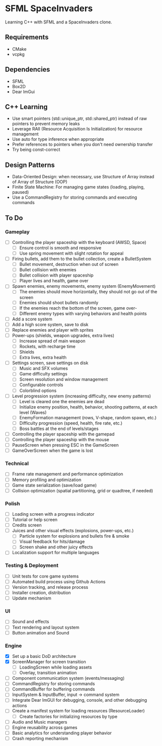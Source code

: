# SFML SpaceInvaders

Learning C++ with SFML and a SpaceInvaders clone.

## Requirements

* CMake
* vcpkg

## Dependencies

* SFML
* Box2D
* Dear ImGui

## C++ Learning

* Use smart pointers (std::unique_ptr, std::shared_ptr) instead of raw pointers to prevent memory leaks
* Leverage RAII (Resource Acquisition Is Initialization) for resource management
* Use auto for type inference when appropriate
* Prefer references to pointers when you don't need ownership transfer
* Try being const-correct

## Design Patterns

* Data-Oriented Design: when necessary, use Structure of Array instead of Array of Structure (OOP)
* Finite State Machine: For managing game states (loading, playing, paused)
* Use a CommandRegistry for storing commands and executing commands

## To Do

### Gameplay

- [ ] Controlling the player spaceship with the keyboard (AWSD, Space)
  - [ ] Ensure control is smooth and responsive
  - [ ] Use spring movement with slight rotation for appeal
- [ ] Firing bullets, add them to the bullet collection, create a BulletSystem
  - [ ] Bullet movement, destruction when out of screen
  - [ ] Bullet collision with enemies
  - [ ] Bullet collision with player spaceship
  - [ ] Player lives and health, game over
- [ ] Spawn enemies, enemy movements, enemy system (EnemyMovement)
  - [ ] The enemies should move horizontally, they should not go out of the screen
  - [ ] Enemies should shoot bullets randomly
  - [ ] If the enemies reach the bottom of the screen, game over-
  - [ ] Different enemy types with varying behaviors and health points
- [ ] Add a score system
- [ ] Add a high score system, save to disk
- [ ] Replace enemies and player with sprites
- [ ] Power-ups (shields, weapon upgrades, extra lives)
  - [ ] Increase spread of main weapon
  - [ ] Rockets, with recharge time
  - [ ] Shields
  - [ ] Extra lives, extra health
- [ ] Settings screen, save settings on disk
  - [ ] Music and SFX volumes
  - [ ] Game difficulty settings
  - [ ] Screen resolution and window management
  - [ ] Configurable controls
  - [ ] Colorblind options
- [ ] Level progression system (increasing difficulty, new enemy patterns)
  - [ ] Level is cleared one the enemies are dead 
  - [ ] Initialize enemy position, health, behavior, shooting patterns, at each level (Waves)
  - [ ] EnemyFormation management (rows, V-shape, random spawn, etc.)
  - [ ] Difficulty progression (speed, health, fire rate, etc.)
  - [ ] Boss battles at the end of levels/stages
- [ ] Controlling the player spaceship with the gamepad
- [ ] Controlling the player spaceship with the mouse
- [ ] PauseScreen when pressing ESC in the GameScreen
- [ ] GameOverScreen when the game is lost

### Technical

- [ ] Frame rate management and performance optimization
- [ ] Memory profiling and optimization
- [ ] Game state serialization (save/load game)
- [ ] Collision optimization (spatial partitioning, grid or quadtree, if needed)

### Polish

- [ ] Loading screen with a progress indicator
- [ ] Tutorial or help screen
- [ ] Credits screen
- [ ] Juices and other visual effects (explosions, power-ups, etc.)
  - [ ] Particle system for explosions and bullets fire & smoke
  - [ ] Visual feedback for hits/damage
  - [ ] Screen shake and other juicy effects
- [ ] Localization support for multiple languages

### Testing & Deployment

- [ ] Unit tests for core game systems
- [ ] Automated build process using Github Actions
- [ ] Version tracking, and release process
- [ ] Installer creation, distribution
- [ ] Update mechanism

### UI

- [ ] Sound and effects
- [ ] Text rendering and layout system
- [ ] Button animation and Sound

### Engine

- [x] Set up a basic DoD architecture
- [x] ScreenManager for screen transition
  - [ ] LoadingScreen while loading assets
  - [ ] Overlay, transition animation
- [ ] Component communication system (events/messaging)
- [ ] CommandRegistry for storing commands
- [ ] CommandBuffer for buffering commands
- [ ] InputSystem & InputBuffer, input -> command system
- [ ] Integrate Dear ImGUI for debugging, console, and other debugging actions
- [ ] Create a manifest system for loading resources (ResourceLoader)
  - [ ] Create factories for initializing resources by type
- [ ] Audio and Music managers
- [ ] Engine reusability across games
- [ ] Basic analytics for understanding player behavior
- [ ] Crash reporting mechanism
